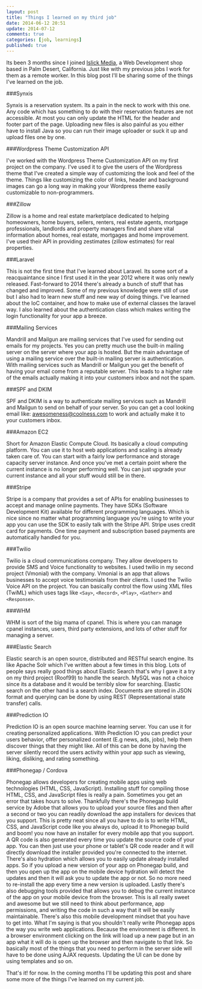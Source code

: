 ```yaml
---
layout: post
title: "Things I learned on my third job"
date: 2014-06-12 20:51
update: 2014-07-12
comments: true
categories: [job, learnings]
published: true
---
```


Its been 3 months since I joined [Islick Media](http://islickmedia.com/), a Web Development shop based in Palm Desert, California. Just like with my previous jobs I work for them as a remote worker. In this blog post I'll be sharing some of the things I've learned on the job.

###Synxis

Synxis is a reservation system. Its a pain in the neck to work with this one. Any code which has something to do with their reservation features are not accessible. At most you can only update the HTML for the header and footer part of the page. Uploading new files is also painful as you either have to install Java so you can run their image uploader or suck it up and upload files one by one.

###Wordpress Theme Customization API

I've worked with the Wordpress Theme Customization API on my first project on the company. I've used it to give the users of the Wordpress theme that I've created a simple way of customizing the look and feel of the theme. Things like customizing the color of links, header and background images can go a long way in making your Wordpress theme easily customizable to non-programmers.

###Zillow

Zillow is a home and real estate marketplace dedicated to helping homeowners, home buyers, sellers, renters, real estate agents, mortgage professionals, landlords and property managers find and share vital information about homes, real estate, mortgages and home improvement. 
I've used their API in providing zestimates (zillow estimates) for real properties.

###Laravel

This is not the first time that I've learned about Laravel. Its some sort of a reacquaintance since I first used it in the year 2012 where it was only newly released. Fast-forward to 2014 there's already a bunch of stuff that has changed and improved. Some of my previous knowledge were still of use but I also had to learn new stuff and new way of doing things. I've learned about the IoC container, and how to make use of external classes the laravel way. I also learned about the authentication class which makes writing the login functionality for your app a breeze.


###Mailing Services

Mandrill and Mailgun are mailing services that I've used for sending out emails for my projects. Yes you can pretty much use the built-in mailing server on the server where your app is hosted. But the main advantage of using a mailing service over the built-in mailing server is authentication. With mailing services such as Mandrill or Mailgun you get the benefit of having your email come from a reputable server. This leads to a higher rate of the emails actually making it into your customers inbox and not the spam.


###SPF and DKIM

SPF and DKIM is a way to authenticate mailing services such as Mandrill and Mailgun to send on behalf of your server. So you can get a cool looking email like: awesomeness@coolness.com to work and actually make it to your customers inbox.


###Amazon EC2

Short for Amazon Elastic Compute Cloud. Its basically a cloud computing platform. You can use it to host web applications and scaling is already taken care of. You can start with a fairly low performance and storage capacity server instance. And once you've met a certain point where the current instance is no longer performing well. You can just upgrade your current instance and all your stuff would still be in there.


###Stripe

Stripe is a company that provides a set of APIs for enabling businesses to accept and manage online payments. They have SDKs (Software Development Kit) available for different programming languages. Which is nice since no matter what programming language you're using to write your app you can use the SDK to easily talk with the Stripe API. Stripe uses credit card for payments. One time payment and subscription based payments are automatically handled for you. 


###Twilio

Twilio is a cloud communications company. They allow developers to provide SMS and Voice functionality to websites. I used twilio in my second project (Vmonial) with the company. Vmonial is an app that allows businesses to accept voice testimonials from their clients. I used the Twilio Voice API on the project. You can basically control the flow using XML files (TwiML) which uses tags like `<Say>`, `<Record>`, `<Play>`, `<Gather>` and `<Response>`.


###WHM

WHM is sort of the big mama of cpanel. This is where you can manage cpanel instances, users, third party extensions, and lots of other stuff for managing a server.


###Elastic Search

Elastic search is an open source, distributed and RESTful search engine. Its like Apache Solr which I've written about a few times in this blog. Lots of people says really good things about Elastic Search that's why I gave it a try on my third project (Roof99) to handle the search. MySQL was not a choice since its a database and it would be terribly slow for searching. Elastic search on the other hand is a search index. Documents are stored in JSON format and querying can be done by using REST (Representational state transfer) calls.


###Prediction IO

Prediction IO is an open source machine learning server. You can use it for creating personalized applications. With Prediction IO you can predict your users behavior, offer personalized content (E.g news, ads, jobs), help them discover things that they might like. All of this can be done by having the server silently record the users activity within your app such as viewing, liking, disliking, and rating something. 


###Phonegap / Cordova

Phonegap allows developers for creating mobile apps using web technologies (HTML, CSS, JavaScript). Installing stuff for compiling those HTML, CSS, and JavaScript files is really a pain. Sometimes you get an error that takes hours to solve. Thankfully there's the Phonegap build service by Adobe that allows you to upload your source files and then after a second or two you can readily download the app installers for devices that you support. This is pretty neat since all you have to do is to write HTML, CSS, and JavaScript code like you always do, upload it to Phonegap build and boom! you now have an installer for every mobile app that you support. A QR code is also generated every time you update the source code of your app. You can then just use your phone or tablet's QR code reader and it will directly download the installer provided you're connected to the internet. There's also hydration which allows you to easily update already installed apps. So if you upload a new version of your app on Phonegap build, and then you open up the app on the mobile device hydration will detect the updates and then it will ask you to update the app or not. So no more need to re-install the app every time a new version is uploaded. Lastly there's also debugging tools provided that allows you to debug the current instance of the app on your mobile device from the browser. This is all really sweet and awesome but we still need to think about performance, app permissions, and writing the code in such a way that it will be easily maintainable. There's also this mobile development mindset that you have to get into. What I'm saying is that you shouldn't really write Phonegap apps the way you write web applications. Because the environment is different. In a browser environment clicking on the link will load up a new page but in an app what it will do is open up the browser and then navigate to that link. So basically most of the things that you need to perform in the server side will have to be done using AJAX requests. Updating the UI can be done by using templates and so on.


That's it! for now. In the coming months I'll be updating this post and share some more of the things I've learned on my current job.
